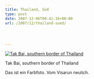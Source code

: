 ```yaml
---
title: Thailand, Süd
type: post
date: 2007-12-06T00:41:18+00:00
url: /2007/12/thailand-sued/




---
```

<div class="flickr">
  <a href="http://www.flickr.com/photos/schreibblogade/2091193924/" title="Tak Bai, southern border of Thailand"><img src="//farm3.static.flickr.com/2181/2091193924_f5c5c2e37e.jpg" alt="Tak Bai, southern border of Thailand" /></a></p>

  <p>
    Tak Bai, southern border of Thailand
  </p>
</div>

Das ist ein Farbfoto. Vom Visarun neulich.
